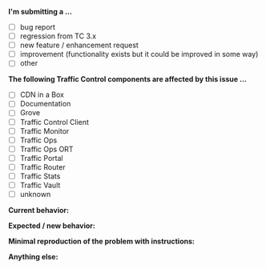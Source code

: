 <!--
************ STOP!! ************
If this issue identifies a security vulnerability, DO NOT submit it! Instead, contact
the Apache Software Foundation Security Team at security@trafficcontrol.apache.org and follow the
guidelines at https://www.apache.org/security/ regarding vulnerability disclosure.
-->

<!--
- For *SUPPORT QUESTIONS*, use the
[Traffic Control slack channels](https://traffic-control-cdn.slack.com) or [Traffic Control mailing lists](http://trafficcontrol.apache.org/mailing_lists/).
- Before submitting, please **SEARCH GITHUB** for a similar issue or PR. -->

**I'm submitting a ...**
<!-- (check one with "x") -->
<!--- security vulnerability (STOP!! - see above)-->
- [ ] bug report
- [ ] regression from TC 3.x
- [ ] new feature / enhancement request
- [ ] improvement (functionality exists but it could be improved in some way)
- [ ] other <!--(Please do not submit support requests here - see above)-->

**The following Traffic Control components are affected by this issue ...**
<!-- (check one with "x") -->
- [ ] CDN in a Box
- [ ] Documentation
- [ ] Grove
- [ ] Traffic Control Client
- [ ] Traffic Monitor
- [ ] Traffic Ops
- [ ] Traffic Ops ORT
- [ ] Traffic Portal
- [ ] Traffic Router
- [ ] Traffic Stats
- [ ] Traffic Vault
- [ ] unknown

**Current behavior:**
<!-- Describe how the bug manifests / how the current features are insufficient. -->

**Expected / new behavior:**
<!-- Describe what the behavior would be without the bug / how the feature would improve Traffic Control -->

**Minimal reproduction of the problem with instructions:**
<!--
If the current behavior is a bug or you can illustrate your feature request better with an example,
please provide the *STEPS TO REPRODUCE*.
-->

**Anything else:**
<!-- e.g. stacktraces, related issues, suggestions how to fix -->

<!--
Licensed to the Apache Software Foundation (ASF) under one
or more contributor license agreements.  See the NOTICE file
distributed with this work for additional information
regarding copyright ownership.  The ASF licenses this file
to you under the Apache License, Version 2.0 (the
"License"); you may not use this file except in compliance
with the License.  You may obtain a copy of the License at

    http://www.apache.org/licenses/LICENSE-2.0

Unless required by applicable law or agreed to in writing,
software distributed under the License is distributed on an
"AS IS" BASIS, WITHOUT WARRANTIES OR CONDITIONS OF ANY
KIND, either express or implied.  See the License for the
specific language governing permissions and limitations
under the License.
-->